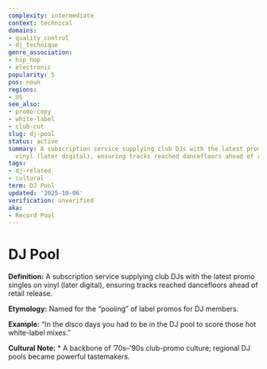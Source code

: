 ```yaml
---
complexity: intermediate
context: technical
domains:
- quality_control
- dj_technique
genre_association:
- hip_hop
- electronic
popularity: 5
pos: noun
regions:
- US
see_also:
- promo-copy
- white-label
- club-cut
slug: dj-pool
status: active
summary: A subscription service supplying club DJs with the latest promo singles on
  vinyl (later digital), ensuring tracks reached dancefloors ahead of retail release.
tags:
- dj-related
- cultural
term: DJ Pool
updated: '2025-10-06'
verification: unverified
aka:
- Record Pool
---
```


# DJ Pool

**Definition:** A subscription service supplying club DJs with the latest promo singles on vinyl (later digital), ensuring tracks reached dancefloors ahead of retail release.

**Etymology:** Named for the “pooling” of label promos for DJ members.

**Example:** “In the disco days you had to be in the DJ pool to score those hot white-label mixes.”

**Cultural Note:** * A backbone of ’70s–’90s club-promo culture; regional DJ pools became powerful tastemakers.

